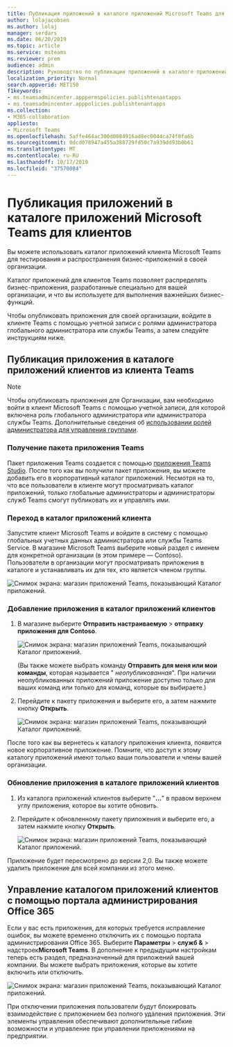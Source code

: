 ```yaml
---
title: Публикация приложений в каталоге приложений Microsoft Teams для клиентов
author: lolajacobsen
ms.author: lolaj
manager: serdars
ms.date: 06/20/2019
ms.topic: article
ms.service: msteams
ms.reviewer: prem
audience: admin
description: Руководство по публикации приложений в каталоге приложений Microsoft Teams для клиентов.
localization_priority: Normal
search.appverid: MET150
f1keywords:
- ms.teamsadmincenter.apppermspolicies.publishtenantapps
- ms.teamsadmincenter.apppolicies.publishtenantapps
ms.collection:
- M365-collaboration
appliesto:
- Microsoft Teams
ms.openlocfilehash: 5affe464ac300d0084916ad8ec0044ca74f8fa6b
ms.sourcegitcommit: 0dcd078947a455a388729fd50c7a939dd93b0b61
ms.translationtype: MT
ms.contentlocale: ru-RU
ms.lasthandoff: 10/17/2019
ms.locfileid: "37570084"
---
```

<a name="publish-apps-in-the-microsoft-teams-tenant-apps-catalog"></a>Публикация приложений в каталоге приложений Microsoft Teams для клиентов
=======================================================

Вы можете использовать каталог приложений клиента Microsoft Teams для тестирования и распространения бизнес-приложений в своей организации.

Каталог приложений для клиентов Teams позволяет распределять бизнес-приложения, разработанные специально для вашей организации, и что вы используете для выполнения важнейших бизнес-функций.

Чтобы опубликовать приложения для своей организации, войдите в клиенте Teams с помощью учетной записи с ролями администратора глобального администратора или службы Teams, а затем следуйте инструкциям ниже.

## <a name="publish-an-app-in-the-tenant-apps-catalog-from-the-teams-client"></a>Публикация приложения в каталоге приложений клиентов из клиента Teams

> [!NOTE]
> Чтобы опубликовать приложения для Организации, вам необходимо войти в клиент Microsoft Teams с помощью учетной записи, для которой включена роль глобального администратора или администратора службы Teams. Дополнительные сведения об [использовании ролей администратора для управления группами](https://docs.microsoft.com/MicrosoftTeams/using-admin-roles).

### <a name="get-a-teams-app-package"></a>Получение пакета приложения Teams

Пакет приложения Teams создается с помощью [приложения Teams Studio](https://docs.microsoft.com/microsoftteams/platform/get-started/get-started-app-studio). После того как вы получили пакет приложения, вы можете добавить его в корпоративный каталог приложений. Несмотря на то, что все пользователи в клиенте могут просматривать каталог приложений, только глобальные администраторы и администраторы служб Teams смогут публиковать их и управлять ими.

### <a name="go-to-the-tenant-apps-catalog"></a>Переход в каталог приложений клиента

Запустите клиент Microsoft Teams и войдите в систему с помощью глобальных учетных данных администратора или службы Teams Service. В магазине Microsoft Teams выберите новый раздел с именем для конкретной организации (в этом примере — Contoso). Пользователи в организации могут просматривать приложения в каталоге и устанавливать их для тех, кто является членом группы.

![Снимок экрана: магазин приложений Teams, показывающий Каталог приложений.](media/private-app-store-teams-image01.png)

### <a name="add-an-app-to-the-tenant-apps-catalog"></a>Добавление приложения в каталог приложений клиентов

1. В магазине выберите **Отправить настраиваемую** > **отправку приложения для Contoso**.

    ![Снимок экрана: магазин приложений Teams, показывающий Каталог приложений.](media/private-app-store-teams-image02.png)

    (Вы также можете выбрать команду **Отправить для меня или мои команды**, которая называется " *неопубликованная*". При наличии неопубликованных приложений приложение доступно только для ваших команд или только для команд, которые вы выбираете.)

2. Перейдите к пакету приложения и выберите его, а затем нажмите кнопку **Открыть**.

    ![Снимок экрана: магазин приложений Teams, показывающий Каталог приложений.](media/private-app-store-teams-image03.png)

После того как вы вернетесь к каталогу приложения клиента, появится новое корпоративное приложение. Помните, что доступ к этому каталогу приложений имеют только ваши пользователи и члены вашей организации.

### <a name="update-an-app-in-the-tenant-apps-catalog"></a>Обновление приложения в каталоге приложений клиентов

1. Из каталога приложений клиентов выберите "**...**" в правом верхнем углу приложения, которое вы хотите обновить.

2. Перейдите к обновленному пакету приложения и выберите его, а затем нажмите кнопку **Открыть**.

    ![Снимок экрана: магазин приложений Teams, показывающий Каталог приложений.](media/private-app-store-teams-image04.png)

Приложение будет пересмотрено до версии 2,0. Вы также можете удалить приложение для всей компании из этого меню.

## <a name="use-the-office-365-admin-portal-to-manage-the-tenant-apps-catalog"></a>Управление каталогом приложений клиентов с помощью портала администрирования Office 365

Если у вас есть приложения, для которых требуется исправление ошибок, вы можете временно отключить их с помощью портала администрирования Office 365. Выберите **Параметры** > **служб &** > надстроек**Microsoft Teams**. В дополнение к предыдущим настройкам теперь есть раздел, предназначенный для приложений вашей компании. Вы можете выбрать приложения, которые вы хотите включить или отключить.

![Снимок экрана: магазин приложений Teams, показывающий Каталог приложений.](media/private-app-store-teams-image05.png)

При отключении приложения пользователи будут блокировать взаимодействие с приложением без полного удаления приложения. Эти элементы управления обеспечивают дополнительные гибкие возможности и управление при управлении приложениями на предприятии.

